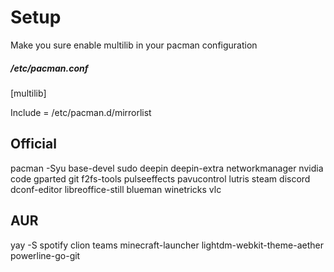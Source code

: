 # Setup
Make you sure enable multilib in your pacman configuration <br/>

##### /etc/pacman.conf

[multilib]

Include = /etc/pacman.d/mirrorlist

## Official

pacman -Syu base-devel sudo deepin deepin-extra networkmanager nvidia code gparted git f2fs-tools pulseeffects pavucontrol lutris steam discord dconf-editor libreoffice-still blueman winetricks vlc 

## AUR

yay -S spotify clion teams minecraft-launcher lightdm-webkit-theme-aether powerline-go-git